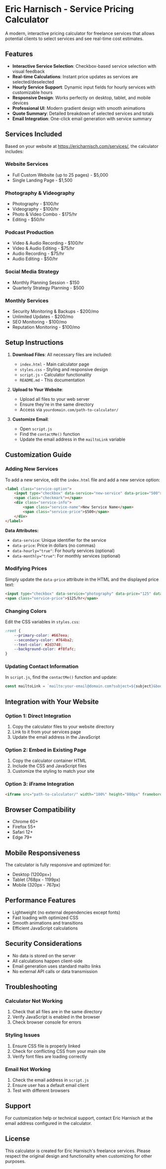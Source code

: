 # Eric Harnisch - Service Pricing Calculator

A modern, interactive pricing calculator for freelance services that allows potential clients to select services and see real-time cost estimates.

## Features

- **Interactive Service Selection**: Checkbox-based service selection with visual feedback
- **Real-time Calculations**: Instant price updates as services are selected/deselected
- **Hourly Service Support**: Dynamic input fields for hourly services with customizable hours
- **Responsive Design**: Works perfectly on desktop, tablet, and mobile devices
- **Professional UI**: Modern gradient design with smooth animations
- **Quote Summary**: Detailed breakdown of selected services and totals
- **Email Integration**: One-click email generation with service summary

## Services Included

Based on your website at https://ericharnisch.com/services/, the calculator includes:

### Website Services
- Full Custom Website (up to 25 pages) - $5,000
- Single Landing Page - $1,500

### Photography & Videography
- Photography - $100/hr
- Videography - $100/hr
- Photo & Video Combo - $175/hr
- Editing - $50/hr

### Podcast Production
- Video & Audio Recording - $100/hr
- Video & Audio Editing - $75/hr
- Audio Recording - $75/hr
- Audio Editing - $50/hr

### Social Media Strategy
- Monthly Planning Session - $150
- Quarterly Strategy Planning - $500

### Monthly Services
- Security Monitoring & Backups - $200/mo
- Unlimited Updates - $200/mo
- SEO Monitoring - $100/mo
- Reputation Monitoring - $100/mo

## Setup Instructions

1. **Download Files**: All necessary files are included:
   - `index.html` - Main calculator page
   - `styles.css` - Styling and responsive design
   - `script.js` - Calculator functionality
   - `README.md` - This documentation

2. **Upload to Your Website**: 
   - Upload all files to your web server
   - Ensure they're in the same directory
   - Access via `yourdomain.com/path-to-calculator/`

3. **Customize Email**: 
   - Open `script.js`
   - Find the `contactMe()` function
   - Update the email address in the `mailtoLink` variable

## Customization Guide

### Adding New Services

To add a new service, edit the `index.html` file and add a new service option:

```html
<label class="service-option">
    <input type="checkbox" data-service="new-service" data-price="500">
    <span class="checkmark"></span>
    <div class="service-info">
        <span class="service-name">New Service Name</span>
        <span class="service-price">$500</span>
    </div>
</label>
```

**Data Attributes:**
- `data-service`: Unique identifier for the service
- `data-price`: Price in dollars (no commas)
- `data-hourly="true"`: For hourly services (optional)
- `data-monthly="true"`: For monthly services (optional)

### Modifying Prices

Simply update the `data-price` attribute in the HTML and the displayed price text:

```html
<input type="checkbox" data-service="photography" data-price="125" data-hourly="true">
<span class="service-price">$125/hr</span>
```

### Changing Colors

Edit the CSS variables in `styles.css`:

```css
:root {
    --primary-color: #667eea;
    --secondary-color: #764ba2;
    --text-color: #2d3748;
    --background-color: #f8fafc;
}
```

### Updating Contact Information

In `script.js`, find the `contactMe()` function and update:

```javascript
const mailtoLink = `mailto:your-email@domain.com?subject=${subject}&body=${body}`;
```

## Integration with Your Website

### Option 1: Direct Integration
1. Copy the calculator files to your website directory
2. Link to it from your services page
3. Update the email address in the JavaScript

### Option 2: Embed in Existing Page
1. Copy the calculator container HTML
2. Include the CSS and JavaScript files
3. Customize the styling to match your site

### Option 3: iFrame Integration
```html
<iframe src="path-to-calculator/" width="100%" height="800px" frameborder="0"></iframe>
```

## Browser Compatibility

- Chrome 60+
- Firefox 55+
- Safari 12+
- Edge 79+

## Mobile Responsiveness

The calculator is fully responsive and optimized for:
- Desktop (1200px+)
- Tablet (768px - 1199px)
- Mobile (320px - 767px)

## Performance Features

- Lightweight (no external dependencies except fonts)
- Fast loading with optimized CSS
- Smooth animations and transitions
- Efficient JavaScript calculations

## Security Considerations

- No data is stored on the server
- All calculations happen client-side
- Email generation uses standard mailto links
- No external API calls or data transmission

## Troubleshooting

### Calculator Not Working
1. Check that all files are in the same directory
2. Verify JavaScript is enabled in the browser
3. Check browser console for errors

### Styling Issues
1. Ensure CSS file is properly linked
2. Check for conflicting CSS from your main site
3. Verify font files are loading correctly

### Email Not Working
1. Check the email address in `script.js`
2. Ensure user has a default email client
3. Test with different browsers

## Support

For customization help or technical support, contact Eric Harnisch at the email address configured in the calculator.

## License

This calculator is created for Eric Harnisch's freelance services. Please respect the original design and functionality when customizing for other purposes. 